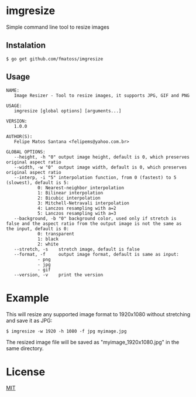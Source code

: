 # imgresize
Simple command line tool to resize images

## Instalation
```
$ go get github.com/fmatoss/imgresize
```

## Usage
```
NAME:
   Image Resizer - Tool to resize images, it supports JPG, GIF and PNG

USAGE:
   imgresize [global options] [arguments...]
   
VERSION:
   1.0.0
   
AUTHOR(S):
   Felipe Matos Santana <felipems@yahoo.com.br> 
   
GLOBAL OPTIONS:
   --height, -h "0"	output image height, default is 0, which preserves original aspect ratio
   --width, -w "0"	output image width, default is 0, which preserves original aspect ratio
   --interp, -i "5"	interpolation function, from 0 (fastest) to 5 (slowest), default is 5:
			0: Nearest-neighbor interpolation
			1: Bilinear interpolation
			2: Bicubic interpolation
			3: Mitchell-Netravali interpolation
			4: Lanczos resampling with a=2
			5: Lanczos resampling with a=3
   --background, -b "0"	background color, used only if stretch is false and the aspect ratio from the output image is not the same as the input, default is 0:
			0: transparent
			1: black
			2: white
   --stretch, -s	stretch image, default is false
   --format, -f 	output image format, default is same as input:
			- png
			- jpg
			- gif
   --version, -v	print the version

```

# Example
This will resize any supported image format to 1920x1080 without stretching and save it as JPG:
```
$ imgresize -w 1920 -h 1080 -f jpg myimage.jpg
```
The resized image file will be saved as "myimage_1920x1080.jpg" in the same directory.

# License
[MIT](LICENSE)
